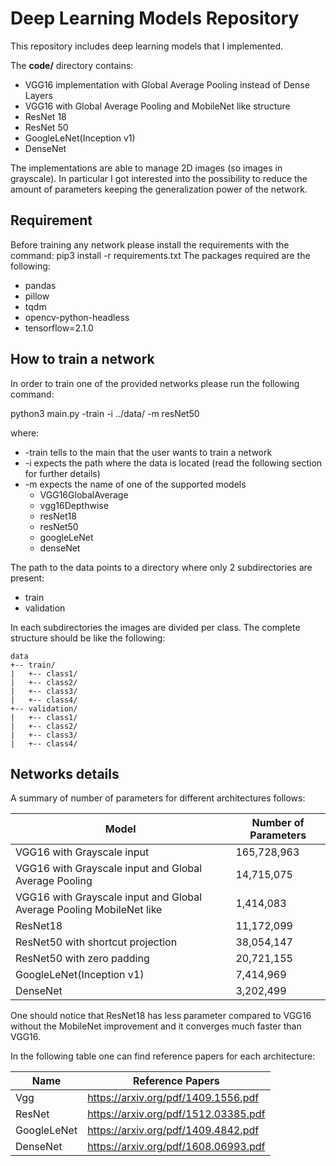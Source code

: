# Deep Learning Models Repository
This repository includes deep learning models that I implemented.

The **code/** directory contains:

* VGG16 implementation with Global Average Pooling instead of Dense Layers
* VGG16 with Global Average Pooling and MobileNet like structure
* ResNet 18
* ResNet 50
* GoogleLeNet(Inception v1)
* DenseNet

The implementations are able to manage 2D images (so images in grayscale).
In particular I got interested into the possibility to reduce the amount of
parameters keeping the generalization power of the network.

## Requirement
Before training any network please install the requirements with the command:
pip3 install -r requirements.txt
The packages required are the following:
- pandas
- pillow
- tqdm
- opencv-python-headless
- tensorflow=2.1.0

## How to train a network
In order to train one of the provided networks please run the following command:

python3 main.py -train -i ../data/ -m resNet50

where: 
* -train tells to the main that the user wants to train a network
* -i expects the path where the data is located (read the following section for further details)
* -m expects the name of one of the supported models
    * VGG16GlobalAverage
    * vgg16Depthwise
    * resNet18
    * resNet50
    * googleLeNet
    * denseNet

The path to the data points to a directory where only 2 subdirectories are present:
- train
- validation

In each subdirectories the images are divided per class. The complete structure should be like the following:
```
data
+-- train/
|   +-- class1/
|   +-- class2/
|   +-- class3/
|   +-- class4/
+-- validation/
|   +-- class1/
|   +-- class2/
|   +-- class3/
|   +-- class4/
```

## Networks details

A summary of number of parameters for different architectures follows:

Model | Number of Parameters
------------ | -------------
VGG16 with Grayscale input | 165,728,963
VGG16 with Grayscale input and Global Average Pooling| 14,715,075
VGG16 with Grayscale input and Global Average Pooling MobileNet like| 1,414,083
ResNet18 | 11,172,099
ResNet50 with shortcut projection | 38,054,147
ResNet50 with zero padding | 20,721,155
GoogleLeNet(Inception v1) | 7,414,969
DenseNet | 3,202,499

One should notice that ResNet18 has less parameter compared to VGG16 without the MobileNet improvement and it converges much faster than VGG16.

In the following table one can find reference papers for each architecture:

Name | Reference Papers
------------ | -------------
Vgg | https://arxiv.org/pdf/1409.1556.pdf
ResNet | https://arxiv.org/pdf/1512.03385.pdf
GoogleLeNet | https://arxiv.org/pdf/1409.4842.pdf
DenseNet | https://arxiv.org/pdf/1608.06993.pdf